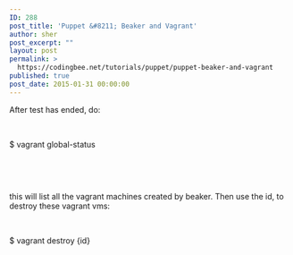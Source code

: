 ```yaml
---
ID: 288
post_title: 'Puppet &#8211; Beaker and Vagrant'
author: sher
post_excerpt: ""
layout: post
permalink: >
  https://codingbee.net/tutorials/puppet/puppet-beaker-and-vagrant
published: true
post_date: 2015-01-31 00:00:00
---
```

After test has ended, do:

&nbsp;

$ vagrant global-status

&nbsp;

&nbsp;

this will list all the vagrant machines created by beaker. Then use the id, to destroy these vagrant vms:

&nbsp;

$ vagrant destroy {id}

&nbsp;